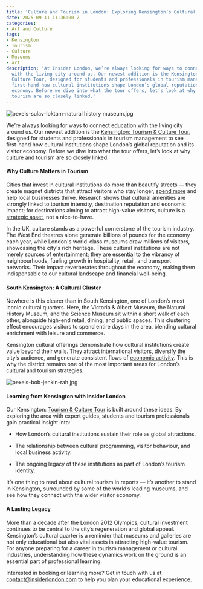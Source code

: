```yaml
---
title: 'Culture and Tourism in London: Exploring Kensington’s Cultural Quarter'
date: 2025-09-11 11:36:00 Z
categories:
- Art and Culture
tags:
- Kensington
- Tourism
- Culture
- Museums
- art
description: 'At Insider London, we’re always looking for ways to connect education
  with the living city around us. Our newest addition is the Kensington: Tourism &
  Culture Tour, designed for students and professionals in tourism management to see
  first-hand how cultural institutions shape London’s global reputation and its visitor
  economy. Before we dive into what the tour offers, let’s look at why culture and
  tourism are so closely linked.'
---
```


![pexels-sulav-loktam-natural history museum.jpg](/uploads/pexels-sulav-loktam-natural%20history%20museum.jpg)

We’re always looking for ways to connect education with the living city around us. Our newest addition is the [Kensington: Tourism & Culture Tour](https://www.insiderlondon.com/london/educational-tours/kensington-tourism-and-culture-tour/), designed for students and professionals in tourism management to see first-hand how cultural institutions shape London’s global reputation and its visitor economy. Before we dive into what the tour offers, let’s look at why culture and tourism are so closely linked.

#### Why Culture Matters in Tourism

Cities that invest in cultural institutions do more than beautify streets — they create magnet districts that attract visitors who stay longer, [spend more](https://letstravel247.com/blog/how-culture-and-heritage-tourism-boosts-more-than-a-visitor-economy/) and help local businesses thrive. Research shows that cultural amenities are strongly linked to tourism intensity, destination reputation and economic impact; for destinations aiming to attract high-value visitors, culture is a [strategic asset](https://www.mdpi.com/2071-1050/13/16/8806), not a nice-to-have. 

In the UK, culture stands as a powerful cornerstone of the tourism industry. The West End theatres alone generate billions of pounds for the economy each year, while London's world-class museums draw millions of visitors, showcasing the city's rich heritage. These cultural institutions are not merely sources of entertainment; they are essential to the vibrancy of neighbourhoods, fueling growth in hospitality, retail, and transport networks. Their impact reverberates throughout the economy, making them indispensable to our cultural landscape and financial well-being.

#### South Kensington: A Cultural Cluster

Nowhere is this clearer than in South Kensington, one of London’s most iconic cultural quarters. Here, the Victoria & Albert Museum, the Natural History Museum, and the Science Museum sit within a short walk of each other, alongside high-end retail, dining, and public spaces. This clustering effect encourages visitors to spend entire days in the area, blending cultural enrichment with leisure and commerce.

Kensington cultural offerings demonstrate how cultural institutions create value beyond their walls. They attract international visitors, diversify the city’s audience, and generate consistent flows of [economic activity](https://www.nationalmuseums.org.uk/what-we-do/encouraging_investment/economic-impact/). This is why the district remains one of the most important areas for London’s cultural and tourism strategies.

![pexels-bob-jenkin-rah.jpg](/uploads/pexels-bob-jenkin-rah.jpg)

#### Learning from Kensington with Insider London

Our Kensington: [Tourism & Culture Tour](https://www.insiderlondon.com/london/educational-tours/kensington-tourism-and-culture-tour/) is built around these ideas. By exploring the area with expert guides, students and tourism professionals gain practical insight into:

* How London’s cultural institutions sustain their role as global attractions.

* The relationship between cultural programming, visitor behaviour, and local business activity.

* The ongoing legacy of these institutions as part of London’s tourism identity.


It’s one thing to read about cultural tourism in reports — it’s another to stand in Kensington, surrounded by some of the world’s leading museums, and see how they connect with the wider visitor economy.

#### A Lasting Legacy

More than a decade after the London 2012 Olympics, cultural investment continues to be central to the city’s regeneration and global appeal. Kensington’s cultural quarter is a reminder that museums and galleries are not only educational but also vital assets in attracting high-value tourism. For anyone preparing for a career in tourism management or cultural industries, understanding how these dynamics work on the ground is an essential part of professional learning.

Interested in booking or learning more? Get in touch with us at [contact@insiderlondon.com](mailto:contact@insiderlondon.com) to help you plan your educational experience.